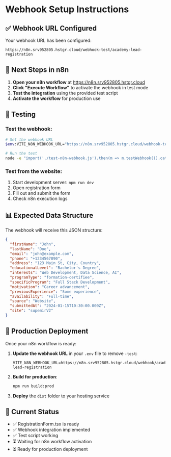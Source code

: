 # Webhook Setup Instructions

## ✅ Webhook URL Configured

Your webhook URL has been configured:
```
https://n8n.srv952805.hstgr.cloud/webhook-test/academy-lead-registration
```

## 🔧 Next Steps in n8n

1. **Open your n8n workflow** at https://n8n.srv952805.hstgr.cloud
2. **Click "Execute Workflow"** to activate the webhook in test mode
3. **Test the integration** using the provided test script
4. **Activate the workflow** for production use

## 🧪 Testing

### Test the webhook:
```bash
# Set the webhook URL
$env:VITE_N8N_WEBHOOK_URL="https://n8n.srv952805.hstgr.cloud/webhook-test/academy-lead-registration"

# Run the test
node -e "import('./test-n8n-webhook.js').then(m => m.testWebhook()).catch(console.error)"
```

### Test from the website:
1. Start development server: `npm run dev`
2. Open registration form
3. Fill out and submit the form
4. Check n8n execution logs

## 📊 Expected Data Structure

The webhook will receive this JSON structure:

```json
{
  "firstName": "John",
  "lastName": "Doe",
  "email": "john@example.com",
  "phone": "+1234567890",
  "address": "123 Main St, City, Country",
  "educationalLevel": "Bachelor's Degree",
  "interests": "Web Development, Data Science, AI",
  "programType": "formation-certifiee",
  "specificProgram": "Full Stack Development",
  "motivation": "Career advancement",
  "previousExperience": "Some experience",
  "availability": "Full-time",
  "source": "Website",
  "submittedAt": "2024-01-15T10:30:00.000Z",
  "site": "supemirV2"
}
```

## 🔄 Production Deployment

Once your n8n workflow is ready:

1. **Update the webhook URL** in your `.env` file to remove `-test`:
   ```
   VITE_N8N_WEBHOOK_URL=https://n8n.srv952805.hstgr.cloud/webhook/academy-lead-registration
   ```

2. **Build for production**:
   ```bash
   npm run build:prod
   ```

3. **Deploy** the `dist` folder to your hosting service

## 🚨 Current Status

- ✅ RegistrationForm.tsx is ready
- ✅ Webhook integration implemented
- ✅ Test script working
- ⏳ Waiting for n8n workflow activation
- ⏳ Ready for production deployment
